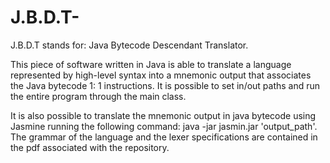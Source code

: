 # J.B.D.T-
J.B.D.T stands for: Java Bytecode Descendant Translator. 

This piece of software written in Java is able to translate a language represented by high-level syntax into a mnemonic output that associates the Java bytecode 1: 1 instructions. It is possible to set in/out paths and run the entire program through the main class. 

It is also possible to translate the mnemonic output in java bytecode using Jasmine running the following command: java -jar jasmin.jar 'output_path'. 
The grammar of the language and the lexer specifications are contained in the pdf associated with the repository.
